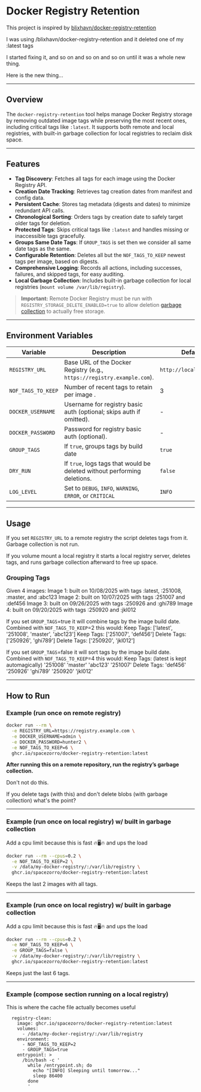 # Docker Registry Retention

This project is inspired by [blixhavn/docker-registry-retention](https://github.com/blixhavn/docker-registry-retention)

I was using /blixhavn/docker-registry-retention and it deleted one of my :latest tags

I started fixing it, and so on and so on and so on until it was a whole new thing.

Here is the new thing...

---

## Overview

The `docker-registry-retention` tool helps manage Docker Registry storage by removing outdated image tags while preserving the most recent ones, including critical tags like `:latest`. It supports both remote and local registries, with built-in garbage collection for local registries to reclaim disk space.

---

## Features

- **Tag Discovery**: Fetches all tags for each image using the Docker Registry API.
- **Creation Date Tracking**: Retrieves tag creation dates from manifest and config data.
- **Persistent Cache**: Stores tag metadata (digests and dates) to minimize redundant API calls.
- **Chronological Sorting**: Orders tags by creation date to safely target older tags for deletion.
- **Protected Tags**: Skips critical tags like `:latest` and handles missing or inaccessible tags gracefully.
- **Groups Same Date Tags**: If `GROUP_TAGS` is set then we consider all same date tags as the same.
- **Configurable Retention**: Deletes all but the `NOF_TAGS_TO_KEEP` newest tags per image, based on digests.
- **Comprehensive Logging**: Records all actions, including successes, failures, and skipped tags, for easy auditing.
- **Local Garbage Collection**: Includes built-in garbage collection for local registries (`mount volume /var/lib/registry`).

> **Important:** Remote Docker Registry must be run with `REGISTRY_STORAGE_DELETE_ENABLED=true` to allow deletion [garbage collection](https://docs.docker.com/registry/garbage-collection/#run-garbage-collection) to actually free storage.

---

## Environment Variables

| Variable              | Description                                                                 | Default                 |
|-----------------------|-----------------------------------------------------------------------------|-------------------------|
| `REGISTRY_URL`        | Base URL of the Docker Registry (e.g., `https://registry.example.com`).     | `http://localhost:5000` |
| `NOF_TAGS_TO_KEEP`    | Number of recent tags to retain per image            .                      | 3                       |
| `DOCKER_USERNAME`     | Username for registry basic auth (optional; skips auth if omitted).         | -                       |
| `DOCKER_PASSWORD`     | Password for registry basic auth (optional).                                | -                       |
| `GROUP_TAGS`          | If `true`, groups tags by build date                                        | `true`                  |
| `DRY_RUN`             | If `true`, logs tags that would be deleted without performing deletions.    | `false`                 |
| `LOG_LEVEL`           | Set to `DEBUG`, `INFO`, `WARNING`, `ERROR`, or `CRITICAL`                   | `INFO`                  |

---

## Usage

If you set `REGISTRY_URL` to a remote registry the script deletes tags from it. Garbage collection is not run.

If you volume mount a local registry it starts a local registry server, deletes tags, and runs garbage collection afterward to free up space.

### Grouping Tags

Given 4 images:
Image 1: built on 10/08/2025 with tags :latest, :251008, :master, and :abc123
Image 2: built on 10/07/2025 with tags :251007 and :def456
Image 3: built on 09/26/2025 with tags :250926 and :ghi789
Image 4: built on 09/20/2025 with tags :250920 and :jkl012

If you set `GROUP_TAGS`=true it will combine tags by the image build date. Combined with `NOF_TAGS_TO_KEEP`=2 this would:
Keep Tags: ['latest', '251008', 'master', 'abc123']
Keep Tags: ['251007', 'def456']
Delete Tags: ['250926', 'ghi789']
Delete Tags: ['250920', 'jkl012']

If you set `GROUP_TAGS`=false it will sort tags by the image build date. Combined with `NOF_TAGS_TO_KEEP`=4 this would:
Keep Tags: (latest is kept automagically)
    '251008'
    'master'
    'abc123'
    '251007'
Delete Tags:
    'def456'
    '250926'
    'ghi789'
    '250920'
    'jkl012'

---

## How to Run

### Example (run once on remote registry)
```bash
docker run --rm \
  -e REGISTRY_URL=https://registry.example.com \
  -e DOCKER_USERNAME=admin \
  -e DOCKER_PASSWORD=hunter2 \
  -e NOF_TAGS_TO_KEEP=6 \
  ghcr.io/spacezorro/docker-registry-retention:latest
```

**After running this on a remote repository, run the registry’s garbage collection.**

Don't not do this.

If you delete tags (with this) and don't delete blobs (with garbage collection) what's the point?

---

### Example (run once on local registry) w/ built in garbage collection
Add a cpu limit because this is fast 🔥🖥️🔥 and ups the load
```bash
docker run --rm --cpus=0.2 \
  -e NOF_TAGS_TO_KEEP=2 \
  -v /data/my-docker-registry/:/var/lib/registry \
  ghcr.io/spacezorro/docker-registry-retention:latest
```

Keeps the last 2 images with all tags.

---

### Example (run once on local registry) w/ built in garbage collection
Add a cpu limit because this is fast 🔥🖥️🔥 and ups the load
```bash
docker run --rm --cpus=0.2 \
  -e NOF_TAGS_TO_KEEP=6 \
  -e GROUP_TAGS=false \
  -v /data/my-docker-registry/:/var/lib/registry \
  ghcr.io/spacezorro/docker-registry-retention:latest
```

Keeps just the last 6 tags.

---

### Example (compose section running on a local registry)
This is where the cache file actually becomes useful
```
  registry-clean:
    image: ghcr.io/spacezorro/docker-registry-retention:latest
    volumes:
      - /data/my-docker-registry/:/var/lib/registry
    environment:
      - NOF_TAGS_TO_KEEP=2
      - GROUP_TAGS=true
    entrypoint: >
      /bin/bash -c '
        while /entrypoint.sh; do
          echo "[INFO] Sleeping until tomorrow..."
          sleep 86400
        done
        '
```

